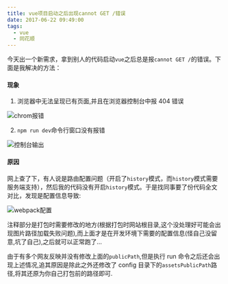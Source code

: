 ```yaml
---
title: vue项目启动之后出现cannot GET /错误
date: 2017-06-22 09:49:00
tags:
  - vue
  - 同花顺
---
```


今天出一个新需求，拿到别人的代码启动`vue`之后总是报`cannot GET /`的错误。下面是我解决的方法：

#### 现象

1.  浏览器中无法呈现已有页面,并且在浏览器控制台中报 404 错误

![chrom报错](https://fs.andylistudio.com/blog/post03/error.png/default)

2.  `npm run dev`命令行窗口没有报错

![控制台输出](https://fs.andylistudio.com/blog/post03/console.png/default)

#### 原因

网上查了下，有人说是路由配置问题（开启了`history`模式，而`history`模式需要服务端支持），然后我的代码没有开启`history`模式。于是找同事要了份代码全文对比，发现是配置信息导致:

![webpack配置](https://fs.andylistudio.com/blog/post03/code.png/default)

注释部分是打包时需要修改的地方(根据打包时网站根目录,这个没处理好可能会出现图片路径加载失败问题),而上面才是在开发环境下需要的配置信息(怪自己没留意,坑了自己),之后就可以正常跑了...

由于有多个网友反映并没有修改上面的`publicPath`,但是执行 run 命令之后还会出现上述情况,追其原因是除此之外还修改了 config 目录下的`assetsPublicPath`路径,将其还原为你自己打包前的路径即可.

